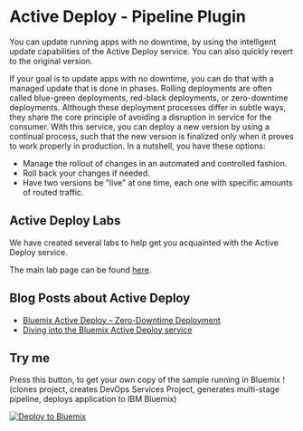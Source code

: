 # Active Deploy - Pipeline Plugin

You can update running apps with no downtime, by using the intelligent update capabilities of the Active Deploy service. You can also quickly revert to the original version.

If your goal is to update apps with no downtime, you can do that with a managed update that is done in phases. Rolling deployments are often called blue-green deployments, red-black deployments, or zero-downtime deployments. Although these deployment processes differ in subtle ways, they share the core principle of avoiding a disruption in service for the consumer. With this service, you can deploy a new version by using a continual process, such that the new version is finalized only when it proves to work properly in production. In a nutshell, you have these options:

* Manage the rollout of changes in an automated and controlled fashion.
* Roll back your changes if needed.
* Have two versions be "live" at one time, each one with specific amounts of routed traffic.

## Active Deploy Labs
We have created several labs to help get you acquainted with the Active Deploy service.

The main lab page can be found [here](./labs/README.md).

## Blog Posts about Active Deploy
* [Bluemix Active Deploy – Zero-Downtime Deployment](https://developer.ibm.com/bluemix/2015/10/09/bluemix-zero-downtime-deployment)
* [Diving into the Bluemix Active Deploy service](https://developer.ibm.com/bluemix/2015/10/19/getting-started-with-bluemix-active-deploy/)

## Try me 
Press this button, to get your own copy of the sample running in Bluemix ! (clones project, creates DevOps Services Project, generates multi-stage pipeline, deploys application to IBM Bluemix)

[![Deploy to Bluemix](https://bluemix.net/deploy/button.png)](https://bluemix.net/deploy?repository=https://github.com/Puquios/active-deploy.git)
